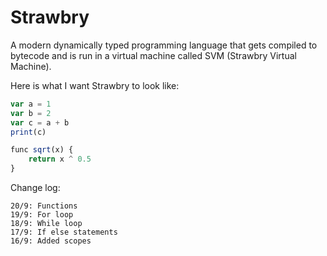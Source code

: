 # Strawbry
A modern dynamically typed programming language that gets compiled to bytecode and is run in a virtual machine called SVM (Strawbry Virtual Machine). 

Here is what I want Strawbry to look like:
```js
var a = 1
var b = 2
var c = a + b
print(c)

func sqrt(x) {
    return x ^ 0.5
}
```

Change log:
```
20/9: Functions
19/9: For loop
18/9: While loop
17/9: If else statements
16/9: Added scopes
```